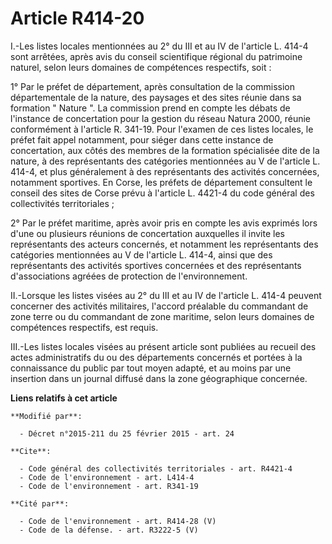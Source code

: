 # Article R414-20

I.-Les listes locales mentionnées au 2° du III et au IV de l'article L. 414-4 sont arrêtées, après avis du conseil
scientifique régional du patrimoine naturel, selon leurs domaines de compétences respectifs, soit : 

1° Par le préfet de département, après consultation de la commission départementale de la nature, des paysages et des sites
réunie dans sa formation " Nature ". La commission prend en compte les débats de l'instance de concertation pour la gestion
du réseau Natura 2000, réunie conformément à l'article R. 341-19. Pour l'examen de ces listes locales, le préfet fait appel
notamment, pour siéger dans cette instance de concertation, aux côtés des membres de la formation spécialisée dite de la
nature, à des représentants des catégories mentionnées au V de l'article L. 414-4, et plus généralement à des représentants
des activités concernées, notamment sportives. En Corse, les préfets de département consultent le conseil des sites de Corse
prévu à l'article L. 4421-4 du code général des collectivités territoriales ; 

2° Par le préfet maritime, après avoir pris en compte les avis exprimés lors d'une ou plusieurs réunions de concertation
auxquelles il invite les représentants des acteurs concernés, et notamment les représentants des catégories mentionnées au V
de l'article L. 414-4, ainsi que des représentants des activités sportives concernées et des représentants d'associations
agréées de protection de l'environnement. 

II.-Lorsque les listes visées au 2° du III et au IV de l'article L. 414-4 peuvent concerner des activités militaires,
l'accord préalable du commandant de zone terre ou du commandant de zone maritime, selon leurs domaines de compétences
respectifs, est requis. 

III.-Les listes locales visées au présent article sont publiées au recueil des actes administratifs du ou des départements
concernés et portées à la connaissance du public par tout moyen adapté, et au moins par une insertion dans un journal diffusé
dans la zone géographique concernée.

**Liens relatifs à cet article**

	**Modifié par**:

	  - Décret n°2015-211 du 25 février 2015 - art. 24

	**Cite**:

	  - Code général des collectivités territoriales - art. R4421-4
	  - Code de l'environnement - art. L414-4
	  - Code de l'environnement - art. R341-19

	**Cité par**:

	  - Code de l'environnement - art. R414-28 (V)
	  - Code de la défense. - art. R3222-5 (V)
